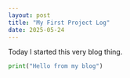```yaml
---
layout: post
title: "My First Project Log"
date: 2025-05-24
---
```


Today I started this very blog thing.

```python
print("Hello from my blog")
